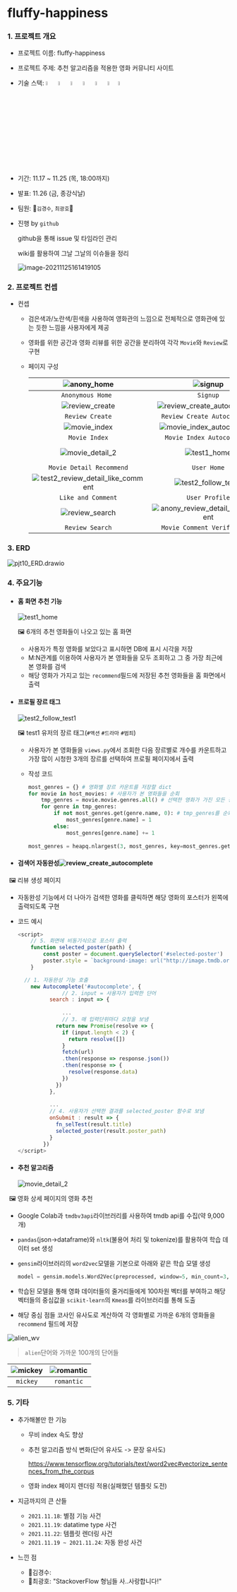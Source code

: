 # fluffy-happiness

### 1. 프로젝트 개요

- 프로젝트 이름: fluffy-happiness

- 프로젝트 주제: 추천 알고리즘을 적용한 영화 커뮤니티 사이트

- 기술 스택: <img src="https://img.shields.io/badge/javascript-F7DF1E?style=for-the-badge&logo=javascript&logoColor=black" height="5%"> <img src="https://img.shields.io/badge/bootstrap-7952B3?style=for-the-badge&logo=bootstrap&logoColor=white" height="5%"> <img src="https://img.shields.io/badge/vue.js-4FC08D?style=for-the-badge&logo=vue.js&logoColor=white" height="5%">  <img src="https://img.shields.io/badge/html-E34F26?style=for-the-badge&logo=html5&logoColor=white" height="5%"> <img src="https://img.shields.io/badge/css-1572B6?style=for-the-badge&logo=css3&logoColor=white" height="5%"> <img src="https://img.shields.io/badge/django-4FC08D?style=for-the-badge&logo=django&logoColor=white" height="5%"><img src="https://img.shields.io/badge/python-1533B0?style=for-the-badge&logo=python&logoColor=yellow" height="5%">

- 기간: 11.17 ~ 11.25 (목, 18:00까지)

- 발표: 11.26 (금, 종강식날)

- 팀원: 🤛`김경수`, `최광호`🤜

- 진행 by `github`

  github을 통해 issue 및 타임라인 관리

  wiki를 활용하여 그날 그날의 이슈들을 정리

  ![image-20211125161419105](README.assets/image-20211125161419105.png)

### 2. 프로젝트 컨셉

- 컨셉

  - 검은색과/노란색/흰색을 사용하여 영화관의 느낌으로 전체적으로 영화관에 있는 듯한 느낌을 사용자에게 제공
  - 영화를 위한 공간과 영화 리뷰를 위한 공간을 분리하여 각각 `Movie`와 `Review`로 구현

  - 페이지 구성

     |         ![anony_home](README.assets/anony_home.png)          |             ![signup](README.assets/signup.png)              |              ![login](README.assets/login.png)               |
    | :----------------------------------------------------------: | :----------------------------------------------------------: | :----------------------------------------------------------: |
    |                      `Anonymous Home `                       |                           `Signup`                           |                           `Login`                            |
    |      ![review_create](README.assets/review_create.png)       | ![review_create_autocomplete](README.assets/review_create_autocomplete.png) |      ![review_detail](README.assets/review_detail.png)       |
    |                       `Review Create`                        |                 `Review Create Autocomplete`                 |                       `Review Detail`                        |
    |        ![movie_index](README.assets/movie_index.png)         | ![movie_index_autocomplete](README.assets/movie_index_autocomplete.png) |     ![movie_detail_1](README.assets/movie_detail_1.png)      |
    |                        `Movie Index`                         |                  `Movie Index Autocomplete`                  |                    `Movie Detail Trailer`                    |
    |     ![movie_detail_2](README.assets/movie_detail_2.png)      |         ![test1_home](README.assets/test1_home.png)          | ![test2_review_detail_update_or_delete](README.assets/test2_review_detail_update_or_delete.png) |
    |                   `Movie Detail Recommend`                   |                         `User Home`                          |               `Review Authority Verification`                |
    | ![test2_review_detail_like_comment](README.assets/test2_review_detail_like_comment.png) | ![test2_follow_test1](README.assets/test2_follow_test1.png)  |       ![review_index](README.assets/review_index.png)        |
    |                      `Like and Comment`                      |                        `User Profile`                        |                        `Review Index`                        |
    |      ![review_search](README.assets/review_search.png)       | ![anony_review_detail_no_comment](README.assets/anony_review_detail_no_comment.png) |              ![about](README.assets/about.png)               |
    |                       `Review Search`                        |                 `Movie Comment Verification`                 |                           `About`                            |



### 3. ERD

![pjt10_ERD.drawio](README.assets/pjt10_ERD.drawio.png)

###  4. 주요기능

- #### 홈 화면 추천 기능

  ![test1_home](README.assets/test1_home.png)

  :framed_picture: 6개의 추천 영화들이 나오고 있는 홈 화면

  - 사용자가 특정 영화를 보았다고 표시하면 DB에 표시 시각을 저장
  - M:N관계를 이용하여 사용자가 본 영화들을 모두 조회하고 그 중 가장 최근에 본 영화를 검색
  - 해당 영화가 가지고 있는 `recommend`필드에 저장된 추천 영화들을 홈 화면에서 출력



- #### 프로필 장르 태그

  ![test2_follow_test1](README.assets/test2_follow_test1.png)

  :framed_picture: test1 유저의 장르 태그(`#액션` `#드라마` `#범죄`)

  - 사용자가 본 영화들을 `views.py`에서 조회한 다음 장르별로 개수를 카운트하고 가장 많이 시청한 3개의 장르를 선택하여 프로필 페이지에서 출력

  - 작성 코드

    ```python
    most_genres = {} # 영화별 장르 카운트를 저장할 dict
    for movie in host_movies: # 사용자가 본 영화들을 순회
        tmp_genres = movie.movie.genres.all() # 선택한 영화가 가진 모든 장르를 tmp_genres에 저장
        for genre in tmp_genres:
            if not most_genres.get(genre.name, 0): # tmp_genres를 순회하면서 장르들을 카운트
                most_genres[genre.name] = 1
            else:
                most_genres[genre.name] += 1
                
    most_genres = heapq.nlargest(3, most_genres, key=most_genres.get) # heapq 라이브러리를 사용하여 가장 많은 장르 3개만 저장
    ```



- #### 검색어 자동완성![review_create_autocomplete](README.assets/review_create_autocomplete.png)

​	:framed_picture: 리뷰 생성 페이지

- 자동완성 기능에서 더 나아가 검색한 영화를 클릭하면 해당 영화의 포스터가 왼쪽에 출력되도록 구현

- 코드 예시

  ```javascript
  <script>
      // 5. 화면에 비동기식으로 포스터 출력
      function selected_poster(path) {
          const poster = document.querySelector('#selected-poster')
          poster.style = `background-image: url("http://image.tmdb.org/t/p/original${path}"); background-size: contain;`
      }
  
  	// 1. 자동완성 기능 호출	
      new Autocomplete('#autocomplete', {
          		// 2. input = 사용자가 입력한 단어
            search : input => {
                
                ...
                // 3. 매 입력단위마다 요청을 보냄
              return new Promise(resolve => {
                if (input.length < 2) {
                  return resolve([])
                }
                fetch(url)
                .then(response => response.json())
                .then(response => {
                  resolve(response.data)
                })
              })
            },
           
  			...
            // 4. 사용자가 선택한 결과를 selected_poster 함수로 보냄
            onSubmit : result => {
              fn_selTest(result.title)
              selected_poster(result.poster_path)
            }
          })
  </script>
  ```

  

- #### 추천 알고리즘

  ![movie_detail_2](README.assets/movie_detail_2.png)

​	:framed_picture: 영화 상세 페이지의 영화 추천

- Google Colab과 `tmdbv3api`라이브러리를 사용하여 tmdb api를 수집(약 9,000 개)

- `pandas`(json->dataframe)와 `nltk`(불용어 처리 및 tokenize)를 활용하여 학습 데이터 set 생성

- `gensim`라이브러리의 `word2vec`모델을 기본으로 아래와 같은 학습 모델 생성

  ```python
  model = gensim.models.Word2Vec(preprocessed, window=5, min_count=3, sg=1, iter=1000)
  ```

- 학습된 모델을 통해 영화 데이터들의 줄거리들에게 100차원 벡터를 부여하고 해당 벡터들의 중심값을 `scikit-learn`의 `Kmeas`를 라이브러리를 통해 도출
- 해당 중심 점들 코사인 유사도로 계산하여 각 영화별로 가까운 6개의 영화들을 `recommend` 필드에 저장

![alien_wv](README.assets/alien_wv.gif)

> `alien`단어와 가까운 100개의 단어들

| ![mickey](README.assets/mickey.jpg) | ![romantic](README.assets/romantic.jpg) |
| :---------------------------------: | :-------------------------------------: |
|              `mickey`               |               `romantic`                |



### 5. 기타

- 추가해볼만 한 기능

  - 무비 index 속도 향상

  - 추천 알고리즘 방식 변화(단어 유사도 -> 문장 유사도)

    https://www.tensorflow.org/tutorials/text/word2vec#vectorize_sentences_from_the_corpus

  - 영화 index 페이지 렌더링 적용(실패했던 템플릿 도전)

- 지금까지의 큰 산들

  - `2021.11.18`: 별점 기능 사건
  - `2021.11.19`: datatime type 사건
  - `2021.11.22`: 템플릿 렌더링 사건
  - `2021.11.19 ~ 2021.11.24`: 자동 완성 사건

- 느낀 점

  - 💪김경수:
  - 🦵최광호: "StackoverFlow 형님들 사..사랑합니다!"
